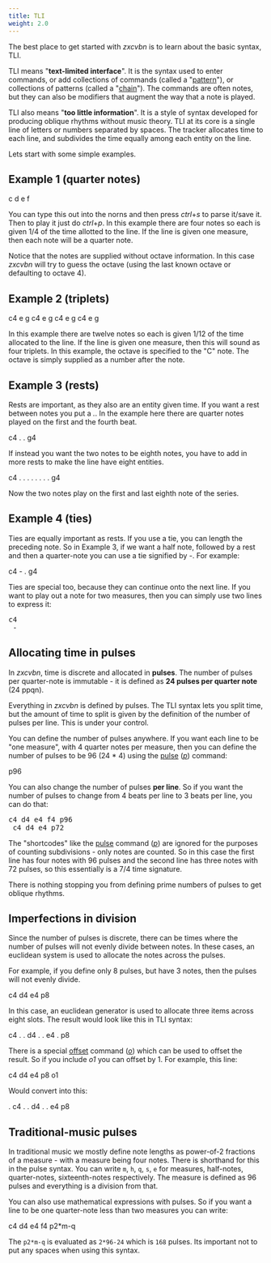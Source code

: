 ```yaml
---
title: TLI
weight: 2.0
---
```


The best place to get started with *zxcvbn* is to learn about the basic syntax, TLI.

TLI means "**text-limited interface**". It is the syntax used to enter commands, or add collections of commands (called a "[pattern](#pattern)"), or collections of patterns (called a "[chain](#chain)"). The commands are often notes, but they can also be modifiers that augment the way that a note is played.

TLI also means "**too little information**". It is a style of syntax developed for producing oblique rhythms without music theory. TLI at its core is a single line of letters or numbers separated by spaces. The tracker allocates time to each line, and subdivides the time equally among each entity on the line.

Lets start with some simple examples.

<h2 class="h2under">Example 1 (quarter notes)</h2>
<p class="shiny">c d e f</p>

You can type this out into the norns and then press *ctrl*+*s* to parse it/save it. Then to play it just do *ctrl*+*p*. In this example there are four notes so each is given 1/4 of the time allotted to the line. If the line is given one measure, then each note will be a quarter note.

Notice that the notes are supplied without octave information. In this case *zxcvbn* will try to guess the octave (using the last known octave or defaulting to octave 4).


<h2 class="h2under">Example 2 (triplets)</h2>
<p class="shiny">c4 e g c4 e g c4 e g c4 e g</p>

In this example there are twelve notes so each is given 1/12 of the time allocated to the line. If the line is given one measure, then this will sound as four triplets. In this example, the octave is specified to the "C" note. The octave is simply supplied as a number after the note.


<h2 class="h2under">Example 3 (rests)</h2>

Rests are important, as they also are an entity given time. If you want a rest between notes you put a *.*. In the example here there are quarter notes played on the first and the fourth beat.

<p class="shiny">c4 . . g4</p>


If instead you want the two notes to be eighth notes, you have to add in more rests to make the line have eight entities.

<p class="shiny">c4 . . . . . . . . g4</p>

Now the two notes play on the first and last eighth note of the series.



<h2 class="h2under">Example 4 (ties)</h2>

Ties are equally important as rests. If you use a tie, you can length the preceding note. So in Example 3, if we want a half note, followed by a rest and then a quarter-note you can use a tie signified by *-*. For example:

<p class="shiny">c4 - . g4</p>

Ties are special too, because they can continue onto the next line. If you want to play out a note for two measures, then you can simply use two lines to express it:


<pre class="shiny">c4
 -
</pre>



<h2 class="h2under">Allocating time in pulses</h2>

In *zxcvbn*, time is discrete and allocated in **pulses**. The number of pulses per quarter-note is immutable - it is defined as **24 pulses per quarter note** (24 ppqn).

Everything in *zxcvbn* is defined by pulses. The TLI syntax lets you split time, but the amount of time to split is given by the definition of the number of pulses per line. This is under your control.

You can define the number of pulses anywhere. If you want each line to be "one measure", with 4 quarter notes per measure, then you can define the number of pulses to be 96 (24 * 4) using the [pulse](#pulse) ([*p*](#pulse)) command:

<p class="shiny">p96</p>

You can also change the number of pulses **per line**. So if you want the number of pulses to change from 4 beats per line to 3 beats per line, you can do that:

<pre class="shiny">c4 d4 e4 f4 p96
 c4 d4 e4 p72
</pre>

The "shortcodes" like the [pulse](#pulse) command ([*p*](#pulse)) are ignored for the purposes of counting subdivisions - only notes are counted. So in this case the first line has four notes with 96 pulses and the second line has three notes with 72 pulses, so this essentially is a 7/4 time signature.

There is nothing stopping you from defining prime numbers of pulses to get oblique rhythms.


<h2 class="h2under">Imperfections in division</h2>

Since the number of pulses is discrete, there can be times where the number of pulses will not evenly divide between notes. In these cases, an euclidean system is used to allocate the notes across the pulses. 

For example, if you define only 8 pulses, but have 3 notes, 
then the pulses will not evenly divide.

<p class="shiny">c4 d4 e4 p8</p>

In this case, an euclidean generator is used to allocate three items across eight slots. The result would look like this in TLI syntax:

<p class="shiny">c4 . . d4 . . e4 . p8</p>

There is a special [offset](#offset) command ([*o*](#offset)) which can be used to offset the result. So if you include *o1* you can offset by 1. For example, this line:

<p class="shiny">c4 d4 e4 p8 o1</p>


Would convert into this:

<p class="shiny">. c4 . . d4 . . e4  p8</p>



<h2 class="h2under">Traditional-music pulses</h2>

In traditional music we mostly define note lengths as power-of-2 fractions of a measure - with a measure being four notes. There is shorthand for this in the pulse syntax. You can write `m`, `h`, `q`, `s`, `e` for measures, half-notes, quarter-notes, sixteenth-notes respectively. The measure is defined as 96 pulses and everything is a division from that.

You can also use mathematical expressions with pulses. So if you want a line to be one quarter-note less than two measures you can write:

<p class="shiny">c4 d4 e4 f4 p2*m-q</p>

The `p2*m-q` is evaluated as `2*96-24` which is `168` pulses. Its important not to put any spaces when using this syntax.
